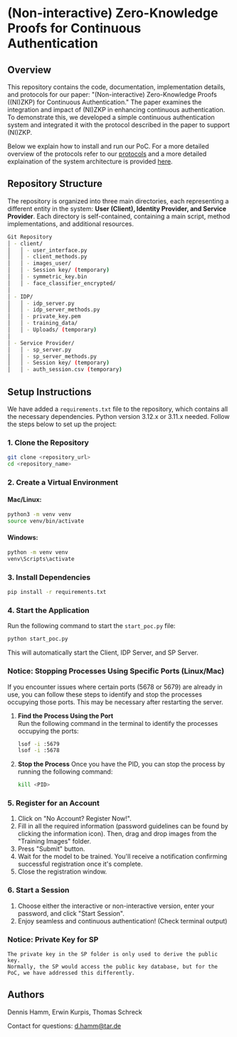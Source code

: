 # (Non-interactive) Zero-Knowledge Proofs for Continuous Authentication

## Overview
This repository contains the code, documentation, implementation details, and protocols for our paper: "(Non-interactive) Zero-Knowledge Proofs ((NI)ZKP) for Continuous Authentication." The paper examines the integration and impact of (NI)ZKP in enhancing continuous authentication. To demonstrate this, we developed a simple continuous authentication system and integrated it with the protocol described in the paper to support (NI)ZKP.

Below we explain how to install and run our PoC. For a more detailed overview of the protocols refer to our [protocols](protocols.md) and a more detailed explaination of the system architecture is provided [here](architecture.md).


## Repository Structure

The repository is organized into three main directories, each representing a different entity in the system: **User (Client), Identity Provider, and Service Provider**. Each directory is self-contained, containing a main script, method implementations, and additional resources.

```bash
Git Repository
│ - client/
│   │ - user_interface.py
│   │ - client_methods.py
│   │ - images_user/
│   │ - Session key/ (temporary)
│   │ - symmetric_key.bin
│   │ - face_classifier_encrypted/
│
│ - IDP/
│   │ - idp_server.py
│   │ - idp_server_methods.py
│   │ - private_key.pem
│   │ - training_data/
│   │ - Uploads/ (temporary)
│
│ - Service Provider/
│   │ - sp_server.py
│   │ - sp_server_methods.py
│   │ - Session key/ (temporary)
│   │ - auth_session.csv (temporary)
```
## Setup Instructions

We have added a `requirements.txt` file to the repository, which contains all the necessary dependencies. Python version 3.12.x or 3.11.x needed. Follow the steps below to set up the project:

### 1. Clone the Repository
```sh
git clone <repository_url>
cd <repository_name>
```

### 2. Create a Virtual Environment
#### Mac/Linux:
```sh
python3 -m venv venv
source venv/bin/activate
```
#### Windows:
```sh
python -m venv venv
venv\Scripts\activate
```

### 3. Install Dependencies
```sh
pip install -r requirements.txt
```

### 4. Start the Application
Run the following command to start the `start_poc.py` file:
```sh
python start_poc.py
```
This will automatically start the Client, IDP Server, and SP Server.

### Notice: Stopping Processes Using Specific Ports (Linux/Mac)

If you encounter issues where certain ports (5678 or 5679) are already in use, you can follow these steps to identify and stop the processes occupying those ports. This may be necessary after restarting the server.

1. **Find the Process Using the Port**  
   Run the following command in the terminal to identify the processes occupying the ports:
   ```bash
   lsof -i :5679
   lsof -i :5678

2. **Stop the Process**
    Once you have the PID, you can stop the process by running the following command:
    ```bash
    kill <PID>

### 5. Register for an Account
1. Click on "No Account? Register Now!".
2. Fill in all the required information (password guidelines can be found by clicking the information icon). Then, drag and drop images from the "Training Images" folder.
3. Press "Submit" button.
4. Wait for the model to be trained. You'll receive a notification confirming successful registration once it's complete.
5. Close the registration window.

### 6. Start a Session
1. Choose either the interactive or non-interactive version, enter your password, and click "Start Session".
2. Enjoy seamless and continuous authentication! (Check terminal output)

### Notice: Private Key for SP
    The private key in the SP folder is only used to derive the public key. 
    Normally, the SP would access the public key database, but for the PoC, we have addressed this differently.

## Authors

Dennis Hamm, Erwin Kurpis, Thomas Schreck

Contact for questions: d.hamm@tar.de

